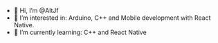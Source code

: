 - 👋 Hi, I’m @AltJf
- 👀 I’m interested in: Arduino, C++ and Mobile development with React Native.
- 🌱 I’m currently learning: C++ and React Native

<!---
AltJf/AltJf is a ✨ special ✨ repository because its `README.md` (this file) appears on your GitHub profile.
You can click the Preview link to take a look at your changes.
--->
